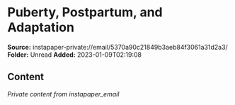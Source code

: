 # Puberty, Postpartum, and Adaptation

**Source:** instapaper-private://email/5370a90c21849b3aeb84f3061a31d2a3/
**Folder:** Unread
**Added:** 2023-01-09T02:19:08




## Content
*Private content from instapaper_email*

